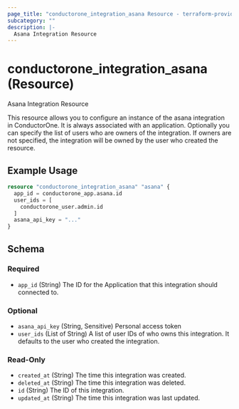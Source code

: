 ```yaml
---
page_title: "conductorone_integration_asana Resource - terraform-provider-conductorone"
subcategory: ""
description: |-
  Asana Integration Resource
---
```


# conductorone_integration_asana (Resource)

Asana Integration Resource

This resource allows you to configure an instance of the asana integration in ConductorOne.
It is always associated with an application. Optionally you can specify the list of users who are owners of the integration.
If owners are not specified, the integration will be owned by the user who created the resource.

## Example Usage

```terraform
resource "conductorone_integration_asana" "asana" {
  app_id = conductorone_app.asana.id
  user_ids = [
    conductorone_user.admin.id
  ]
  asana_api_key = "..."
}
```

<!-- schema generated by tfplugindocs -->
## Schema

### Required

- `app_id` (String) The ID for the Application that this integration should connected to.

### Optional

- `asana_api_key` (String, Sensitive) Personal access token
- `user_ids` (List of String) A list of user IDs of who owns this integration. It defaults to the user who created the integration.

### Read-Only

- `created_at` (String) The time this integration was created.
- `deleted_at` (String) The time this integration was deleted.
- `id` (String) The ID of this integration.
- `updated_at` (String) The time this integration was last updated.
